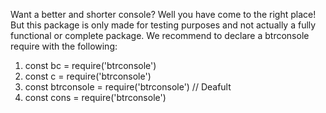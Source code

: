 Want a better and shorter console? Well you have come to the right place! But this package is only made for testing purposes and not actually a fully functional or complete package.
We recommend to declare a btrconsole require with the following:
1. const bc = require('btrconsole')
2. const c = require('btrconsole')
3. const btrconsole = require('btrconsole') // Deafult
4. const cons = require('btrconsole')
